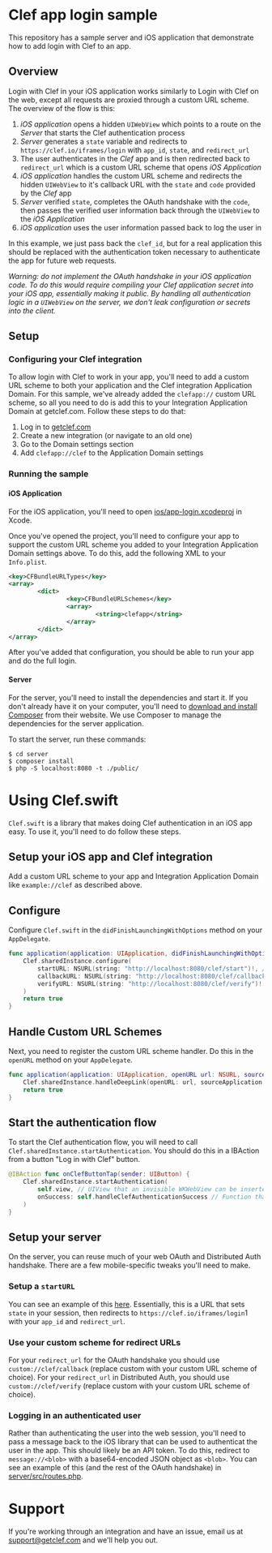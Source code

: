 # Clef app login sample

This repository has a sample server and iOS application that demonstrate how to add login with Clef to an app.

## Overview

Login with Clef in your iOS application works similarly to Login with Clef on the web, except all requests are proxied through a custom URL scheme. The overview of the flow is this:

1. _iOS application_ opens a hidden `UIWebView` which points to a route on the _Server_ that starts the Clef authentication process
2. _Server_ generates a `state` variable and redirects to `https://clef.io/iframes/login` with `app_id`, `state`, and `redirect_url`
3. The user authenticates in the _Clef_ app and is then redirected back to `redirect_url` which is a custom URL scheme that opens _iOS Application_
4. _iOS application_ handles the custom URL scheme and redirects the hidden `UIWebView` to it's callback URL with the `state` and `code` provided by the _Clef_ app
5. _Server_ verified `state`, completes the OAuth handshake with the `code`, then passes the verified user information back through the `UIWebView` to the _iOS Application_
6. _iOS application_ uses the user information passed back to log the user in

In this example, we just pass back the `clef_id`, but for a real application this should be replaced with the authentication token necessary to authenticate the app for future web requests.

_*Warning*: do not implement the OAuth handshake in your iOS application code. To do this would require compiling your Clef application secret into your iOS app, essentially making it public. By handling all authentication logic in a `UIWebView` on the server, we don't leak configuration or secrets into the client._

## Setup

### Configuring your Clef integration

To allow login with Clef to work in your app, you'll need to add a custom URL scheme to both your application and the Clef integration Application Domain. For this sample, we've already added the `clefapp://` custom URL scheme, so all you need to do is add this to your Integration Application Domain at getclef.com. Follow these steps to do that:

1. Log in to [getclef.com](getclef.com/user/login)
2. Create a new integration (or navigate to an old one)
3. Go to the Domain settings section
4. Add `clefapp://clef` to the Application Domain settings

### Running the sample

#### iOS Application

For the iOS application, you'll need to open [ios/app-login.xcodeproj](ios/app-login.xcodeproj) in Xcode. 

Once you've opened the project, you'll need to configure your app to support the custom URL scheme you added to your Integration Application Domain settings above. To do this, add the following XML to your `Info.plist`.

```xml
<key>CFBundleURLTypes</key>
<array>
        <dict>
                <key>CFBundleURLSchemes</key>
                <array>
                        <string>clefapp</string>
                </array>
        </dict>
</array>
```

After you've added that configuration, you should be able to run your app and do the full login.

#### Server

For the server, you'll need to install the dependencies and start it. If you don't already have it on your computer, you'll need to [download and install Composer](https://getcomposer.org/doc/00-intro.md) from their website. We use Composer to manage the dependencies for the server application.

To start the server, run these commands:

```shell
$ cd server
$ composer install
$ php -S localhost:8080 -t ./public/
```

# Using Clef.swift

`Clef.swift` is a library that makes doing Clef authentication in an iOS app easy. To use it, you'll need to do follow these steps.

## Setup your iOS app and Clef integration

Add a custom URL scheme to your app and Integration Application Domain like `example://clef` as described above.

## Configure

Configure `Clef.swift` in the `didFinishLaunchingWithOptions` method on your `AppDelegate`.

```swift
func application(application: UIApplication, didFinishLaunchingWithOptions launchOptions: [NSObject: AnyObject]?) -> Bool {
    Clef.sharedInstance.configure(
        startURL: NSURL(string: "http://localhost:8080/clef/start")!, // URL where you will initiate the Clef OAuth handshake on the server
        callbackURL: NSURL(string: "http://localhost:8080/clef/callback")!, // URL where you will handle the Clef OAuth callback on the server
        verifyURL: NSURL(string: "http://localhost:8080/clef/verify")! // (optional) URL where you handle Clef Distributed Auth verify callback on the server
    )
    return true
}
```

## Handle Custom URL Schemes

Next, you need to register the custom URL scheme handler. Do this in the `openURL` method on your `AppDelegate`.

```swift
func application(application: UIApplication, openURL url: NSURL, sourceApplication: String?, annotation: AnyObject) -> Bool {
    Clef.sharedInstance.handleDeepLink(openURL: url, sourceApplication: sourceApplication, annotation: annotation)
    return true
}
```

## Start the authentication flow

To start the Clef authentication flow, you will need to call `Clef.sharedInstance.startAuthentication`. You should do this in a IBAction from a button "Log in with Clef" button.

```swift
@IBAction func onClefButtonTap(sender: UIButton) {
    Clef.sharedInstance.startAuthentication(
        self.view, // UIView that an invisible WKWebView can be inserted into. Use the UIView your button is in.
        onSuccess: self.handleClefAuthenticationSuccess // Function that is called when a user successfully authenticates on your server.
    )
}
```

## Setup your server

On the server, you can reuse much of your web OAuth and Distributed Auth handshake. There are a few mobile-specific tweaks you'll need to make.

### Setup a `startURL`

You can see an example of this [here](https://github.com/clef/sample-app-login/blob/master/server/src/routes.php#L4). Essentially, this is a URL that sets `state` in your session, then redirects to `https://clef.io/iframes/login`1 with your `app_id` and `redirect_url`.

### Use your custom scheme for redirect URLs

For your `redirect_url` for the OAuth handshake you should use `custom://clef/callback` (replace custom with your custom URL scheme of choice). For your `redirect_url` in Distributed Auth, you should use `custom://clef/verify` (replace custom with your custom URL scheme of choice).

### Logging in an authenticated user

Rather than authenticating the user into the web session, you'll need to pass a message back to the iOS library that can be used to authenticat the user in the app. This should likely be an API token. To do this, redirect to `message://<blob>` with a base64-encoded JSON object as `<blob>`. You can see an example of this (and the rest of the OAuth handshake) in [server/src/routes.php](https://github.com/clef/sample-app-login/blob/master/server/src/routes.php#L52).

# Support

If you're working through an integration and have an issue, email us at [support@getclef.com](mailto:support@getclef.com) and we'll help you out.
